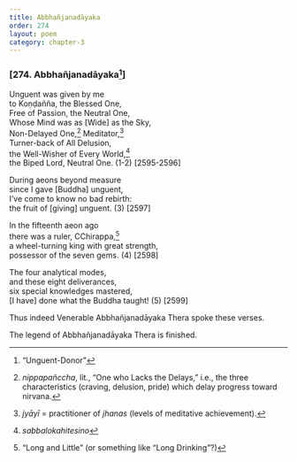 ```yaml
---
title: Abbhañjanadāyaka
order: 274
layout: poem
category: chapter-3
---
```


### \[274. Abbhañjanadāyaka[^1]\]

Unguent was given by me  
to Koṇḍañña, the Blessed One,  
Free of Passion, the Neutral One,  
Whose Mind was as \[Wide\] as the Sky,  
Non-Delayed One,[^2] Meditator,[^3]  
Turner-back of All Delusion,  
the Well-Wisher of Every World,[^4]  
the Biped Lord, Neutral One. (1-2) \[2595-2596\]

During aeons beyond measure  
since I gave \[Buddha\] unguent,  
I’ve come to know no bad rebirth:  
the fruit of \[giving\] unguent. (3) \[2597\]

In the fifteenth aeon ago  
there was a ruler, <span class="diacritics" data-state="on">C</span><span class="no-diacritics" data-state="off">Ch</span>irappa,[^5]  
a wheel-turning king with great strength,  
possessor of the seven gems. (4) \[2598\]

The four analytical modes,  
and these eight deliverances,  
six special knowledges mastered,  
\[I have\] done what the Buddha taught! (5) \[2599\]

Thus indeed Venerable Abbhañjanadāyaka Thera spoke these verses.

The legend of Abbhañjanadāyaka Thera is finished.

[^1]: “Unguent-Donor”

[^2]: *nippapañ<span class="diacritics" data-state="on">c</span><span class="no-diacritics" data-state="off">ch</span>a*, lit., “One who Lacks the Delays,” i.e., the three characteristics (craving, delusion, pride) which delay progress toward nirvana.

[^3]: *jyāyī* = practitioner of *jhanas* (levels of meditative achievement).

[^4]: *sabbalokahitesino*

[^5]: “Long and Little” (or something like “Long Drinking”?)

